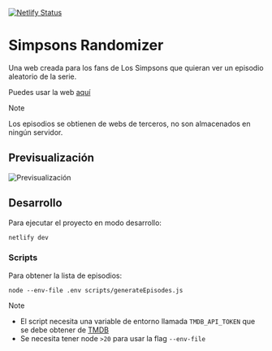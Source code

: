 [![Netlify Status](https://api.netlify.com/api/v1/badges/1e36e114-d961-4dfa-9d87-4f9485bd4ba4/deploy-status)](https://app.netlify.com/sites/simpsonsrandomizer/deploys)

# Simpsons Randomizer

Una web creada para los fans de Los Simpsons que quieran ver un episodio aleatorio de la serie.

Puedes usar la web [aquí](https://simpsonsrandomizer.netlify.app)

> [!NOTE]
> Los episodios se obtienen de webs de terceros, no son almacenados en ningún servidor.

## Previsualización

![Previsualización](https://i.imgur.com/BwT7URH.png)

## Desarrollo

Para ejecutar el proyecto en modo desarrollo:

```shell
netlify dev
```

### Scripts

Para obtener la lista de episodios:

```shell
node --env-file .env scripts/generateEpisodes.js
```

> [!NOTE]
> * El script necesita una variable de entorno llamada `TMDB_API_TOKEN` que se debe obtener de [TMDB](https://www.themoviedb.org/settings/api)
> * Se necesita tener node `>20` para usar la flag `--env-file`
